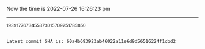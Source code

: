 Now the time is 2022-07-26 16:26:23 pm

---

<small>1939177673455373015709251785850</small>

```txt

Latest commit SHA is: 60a4b693923ab46022a11e6d9d56516224f1cbd2
```
